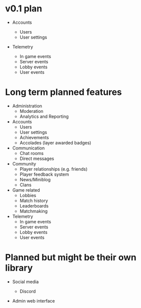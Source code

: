 # v0.1 plan
- Accounts
  - Users
  - User settings

- Telemetry
  - In game events
  - Server events
  - Lobby events
  - User events

# Long term planned features
- Administration
  - Moderation
  - Analytics and Reporting
- Accounts
  - Users
  - User settings
  - Achievements
  - Accolades (layer awarded badges)
- Communication
  - Chat rooms
  - Direct messages
- Community
  - Player relationships (e.g. friends)
  - Player feedback system
  - News/Miniblog
  - Clans
- Game related
  - Lobbies
  - Match history
  - Leaderboards
  - Matchmaking
- Telemetry
  - In game events
  - Server events
  - Lobby events
  - User events

# Planned but might be their own library
- Social media
  - Discord

- Admin web interface
